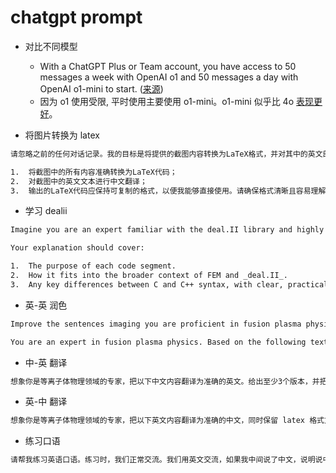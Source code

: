 # chatgpt prompt

* 对比不同模型
	* With a ChatGPT Plus or Team account, you have access to 50 messages a week with OpenAI o1 and 50 messages a day with OpenAI o1-mini to start. ([来源](https://help.openai.com/en/articles/9824962-openai-o1-and-o1-mini-usage-limits-on-chatgpt-and-the-api))
	* 因为 o1 使用受限, 平时使用主要使用 o1-mini。o1-mini 似乎比 4o [表现更好](https://aimlapi.com/comparisons/chatgpt-4o-vs-o1-mini)。

* 将图片转换为 latex

```bash
请忽略之前的任何对话记录。我的目标是将提供的截图内容转换为LaTeX格式，并对其中的英文部分进行中文翻译。请按照以下要求执行：

1.  将截图中的所有内容准确转换为LaTeX代码；
2.  对截图中的英文文本进行中文翻译；
3.  输出的LaTeX代码应保持可复制的格式，以便我能够直接使用。请确保格式清晰且容易理解。
```


* 学习 dealii

```bash
Imagine you are an expert familiar with the deal.II library and highly proficient in numerical analysis, specifically in Finite Element Method (FEM). I will provide you with C++ code, and I need you to explain it in detail, focusing on both its structure and functionality. Please also note that I only understand the syntax of C, so if the code contains any advanced C++ concepts or syntax that is different from C, kindly explain these concepts to me using simple heuristic examples.

Your explanation should cover:

1.  The purpose of each code segment.
2.  How it fits into the broader context of FEM and _deal.II_.
3.  Any key differences between C and C++ syntax, with clear, practical examples that relate to the code.
```


* 英-英 润色

```bash
Improve the sentences imaging you are proficient in fusion plasma physics. give me at least 3 improved versions. give the best version you think at first. make the sentences clear, no grammar mistakes, elegant enough for the scientific publication.
```

```bash
You are an expert in fusion plasma physics. Based on the following text, rewrite or improve the sentences to be suitable for a scientific publication. Ensure the revisions are grammatically correct, clear, technically accurate, and elegant in tone. Provide at least three improved versions, with the best version listed first. You may freely rephrase the content as long as the original meaning is preserved.
```

* 中-英 翻译

```bash
想象你是等离子体物理领域的专家，把以下中文内容翻译为准确的英文。给出至少3个版本，并把你认为最准确、恰当的版本放在第一个
```

* 英-中 翻译

```bash
想象你是等离子体物理领域的专家，把以下英文内容翻译为准确的中文，同时保留 latex 格式方便我直接复制粘贴。有一些专有名词翻译时需要注意: translation -> 传输, separatrix -> 分界面, external field -> 外部磁场, translation-trapping -> 传输-捕获, collision-merging -> 碰撞-融合, elongation -> 拉长比, spheromak -> 球马克, divertor -> 偏滤器
```

* 练习口语

```bash
请帮我练习英语口语。练习时，我们正常交流。我们用英文交流，如果我中间说了中文，说明说中文的地方是我不知道怎么用英语表达的地方，这时候你也要告诉我如何正确表达。在保持正常交流的同时，你也把改进的建议告诉我
```
<!--stackedit_data:
eyJoaXN0b3J5IjpbLTIwNDU1NDQ2NiwtMTM4MzA0MjgxNiwtMT
c4MDA0NzU0OCwtMTM5OTk0MjMyOV19
-->